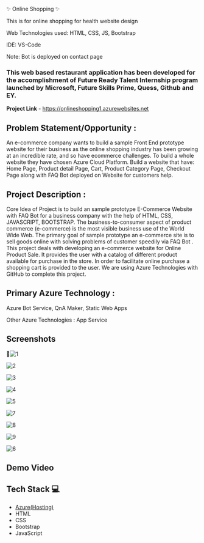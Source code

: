 ✨ Online Shopping ✨

This is for online shopping for health website design 

Web Technologies used: HTML, CSS, JS, Bootstrap

IDE: VS-Code

Note: Bot is deployed on contact page

### This web based restaurant application has been developed for the accomplishment of Future Ready Talent Internship program launched by Microsoft, Future Skills Prime, Quess, Github and EY.


**Project Link** - https://onlineshopping1.azurewebsites.net

## Problem Statement/Opportunity :
An e-commerce company wants to build a sample Front End prototype website for their business as the online shopping industry has been growing at an incredible rate, and so have ecommerce challenges. To build a whole website they have chosen Azure Cloud Platform. Build a website that have: Home Page, Product detail Page, Cart, Product Category Page, Checkout Page along with FAQ Bot deployed on Website for customers help.

## Project Description :
Core Idea of Project is to build an sample prototype E-Commerce Website with FAQ Bot for a business company with the help of HTML, CSS, JAVASCRIPT, BOOTSTRAP. The business-to-consumer aspect of product commerce (e-commerce) is the most visible business use of the World Wide Web. The primary goal of sample prototype an e-commerce site is to sell goods online with solving problems of customer speedily via FAQ Bot . This project deals with developing an e-commerce website for Online Product Sale. It provides the user with a catalog of different product available for purchase in the store. In order to facilitate online purchase a shopping cart is provided to the user. We are using Azure Technologies with GitHub to complete this project.

## Primary Azure Technology :
Azure Bot Service, QnA Maker, Static Web Apps

Other Azure Technologies : App Service

## Screenshots
📸![1](https://user-images.githubusercontent.com/111177763/194704582-0a00e29a-eb52-4119-b825-043c61712b91.png)

![2](https://user-images.githubusercontent.com/111177763/194704608-bbc0de4e-7b70-4d44-8b70-fe317ca5ad4f.png)

![3](https://user-images.githubusercontent.com/111177763/194704625-d4d81ee3-a48b-46de-8e49-509f4366ae84.png)

![4](https://user-images.githubusercontent.com/111177763/194704631-a519df97-0ffb-4629-9184-cab2a07981da.png)

![5](https://user-images.githubusercontent.com/111177763/194704641-0096a6df-03d1-4272-85b3-15c3a50a36c1.png)

![7](https://user-images.githubusercontent.com/111177763/194704682-4a4afbed-d74f-45e8-b6d3-7dc093f7e6ef.png)

![8](https://user-images.githubusercontent.com/111177763/194704691-86143ce1-a7cf-44d0-af1d-579a2e7895e5.png)

![9](https://user-images.githubusercontent.com/111177763/194704695-8a8a647c-f236-479e-bd43-8c375bf8ade9.png)

![6](https://user-images.githubusercontent.com/111177763/194704674-185fb610-498c-43c7-b91a-b651890a1e9d.png)

## Demo Video





## Tech Stack 💻

- [Azure(Hosting)](https://azure.microsoft.com/en-in/features/azure-portal/)
- HTML
- CSS
- Bootstrap
- JavaScript
